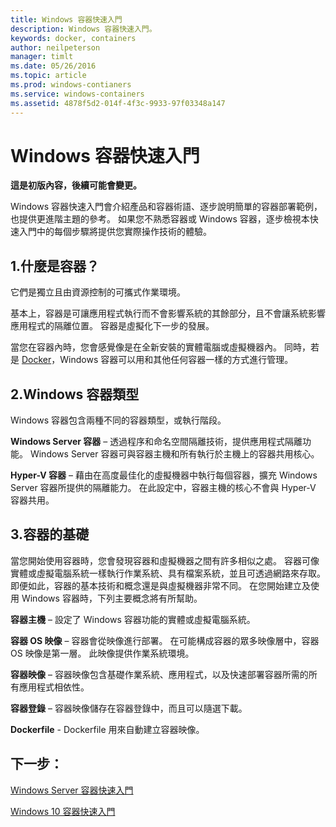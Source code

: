 ```yaml
---
title: Windows 容器快速入門
description: Windows 容器快速入門。
keywords: docker, containers
author: neilpeterson
manager: timlt
ms.date: 05/26/2016
ms.topic: article
ms.prod: windows-contianers
ms.service: windows-containers
ms.assetid: 4878f5d2-014f-4f3c-9933-97f03348a147
---
```


# Windows 容器快速入門

**這是初版內容，後續可能會變更。** 

Windows 容器快速入門會介紹產品和容器術語、逐步說明簡單的容器部署範例，也提供更進階主題的參考。 如果您不熟悉容器或 Windows 容器，逐步檢視本快速入門中的每個步驟將提供您實際操作技術的體驗。

## 1.什麼是容器？

它們是獨立且由資源控制的可攜式作業環境。

基本上，容器是可讓應用程式執行而不會影響系統的其餘部分，且不會讓系統影響應用程式的隔離位置。 容器是虛擬化下一步的發展。

當您在容器內時，您會感覺像是在全新安裝的實體電腦或虛擬機器內。 同時，若是 [Docker](https://www.docker.com/)，Windows 容器可以用和其他任何容器一樣的方式進行管理。

## 2.Windows 容器類型

Windows 容器包含兩種不同的容器類型，或執行階段。

**Windows Server 容器** – 透過程序和命名空間隔離技術，提供應用程式隔離功能。 Windows Server 容器可與容器主機和所有執行於主機上的容器共用核心。

**Hyper-V 容器** – 藉由在高度最佳化的虛擬機器中執行每個容器，擴充 Windows Server 容器所提供的隔離能力。 在此設定中，容器主機的核心不會與 Hyper-V 容器共用。

## 3.容器的基礎

當您開始使用容器時，您會發現容器和虛擬機器之間有許多相似之處。 容器可像實體或虛擬電腦系統一樣執行作業系統、具有檔案系統，並且可透過網路來存取。 即便如此，容器的基本技術和概念還是與虛擬機器非常不同。 在您開始建立及使用 Windows 容器時，下列主要概念將有所幫助。 

**容器主機** – 設定了 Windows 容器功能的實體或虛擬電腦系統。

**容器 OS 映像** – 容器會從映像進行部署。 在可能構成容器的眾多映像層中，容器 OS 映像是第一層。 此映像提供作業系統環境。

**容器映像** – 容器映像包含基礎作業系統、應用程式，以及快速部署容器所需的所有應用程式相依性。 

**容器登錄** – 容器映像儲存在容器登錄中，而且可以隨選下載。 

**Dockerfile** - Dockerfile 用來自動建立容器映像。

## 下一步：

[Windows Server 容器快速入門](./quick_start_windows_server.md)  

[Windows 10 容器快速入門](./quick_start_windows_10.md)



<!--HONumber=May16_HO4-->



